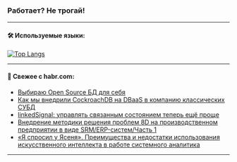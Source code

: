 ### Работает? Не трогай!

---
<!--
#### 🛠️ Technical stack:

![Java](https://img.shields.io/badge/Java-informational?logo=Oracle&style=flat&logoColor=white&color=FF4500)
![Kotlin](https://img.shields.io/badge/Kotlin-informational?logo=Kotlin&style=flat&logoColor=white&color=774D97)
![TS](https://img.shields.io/badge/TypeScript-informational?logo=typeScript&style=flat&logoColor=black&color=017acc)
![Python](https://img.shields.io/badge/Python-informational?logo=Python&style=flat&logoColor=black&color=ffdd54) <br>
![Spring](https://img.shields.io/badge/Spring-informational?logo=Spring&style=flat&logoColor=white&color=6DB33F) 
![SpringBoot](https://img.shields.io/badge/SpringBoot-informational?logo=SpringBoot&style=flat&logoColor=white&color=6DB33F)
![Nest](https://img.shields.io/badge/NestJS-informational?logo=NestJS&style=flat&logoColor=white&color=E0234E) 
![NodeJS](https://img.shields.io/badge/NodeJS-informational?logo=node.js&style=flat&logoColor=white&color=70A760)<br>
![PostgreSQL](https://img.shields.io/badge/PostgreSQL-informational?logo=PostgreSQL&style=flat&logoColor=white&color=DAA520)
![MongoDB](https://img.shields.io/badge/MongoDB-informational?logo=MongoDB&style=flat&logoColor=white&color=870000)
![Apache](https://img.shields.io/badge/Apache-informational?logo=apache&style=flat&logoColor=white&color=f74e28)

___ 
-->

#### 🛠️ Используемые языки:

[![Top Langs](https://github-readme-stats-82jvfl3w3-advtsettinggmailcoms-projects.vercel.app/api/top-langs/?username=zloylis&langs_count=10&hide_title=true&title_color=e6edf3&size_weight=0.5&count_weight=0.5&layout=compact&hide_progress=true&hide_border=true&theme=dracula)](https://github.com/zloylis)

<!---


####  :octocat:&nbsp;&nbsp; Статистика:

![GitHub stats](https://github-readme-stats-u2qms2cxw-advtsettinggmailcoms-projects.vercel.app/api?username=zloylis&show_icons=true&hide_border=true&theme=dracula&title_color=e6edf3&include_all_commits=true&count_private=true&hide_rank=false&hide_title=true&rank_icon=github)
-->
---

#### 💬 Свежее с habr.com:

<!-- BLOG-POST-LIST:START -->
- [Выбираю Open Source БД для себя](https://habr.com/ru/companies/alfa/articles/854400/?utm_source=habrahabr&utm_medium=rss&utm_campaign=854400)
- [Как мы внедрили CockroachDB на DBaaS в компанию классических СУБД](https://habr.com/ru/companies/avito/articles/854732/?utm_source=habrahabr&utm_medium=rss&utm_campaign=854732)
- [linkedSignal: управлять связанным состоянием теперь ещё проще](https://habr.com/ru/articles/854842/?utm_source=habrahabr&utm_medium=rss&utm_campaign=854842)
- [Внедрение методики решения проблем 8D на производственном предприятии в виде SRM/ERP-систем/Часть 1](https://habr.com/ru/articles/854854/?utm_source=habrahabr&utm_medium=rss&utm_campaign=854854)
- [«Я спросил у Ясеня». Преимущества и недостатки использования искусственного интеллекта в работе системного аналитика](https://habr.com/ru/articles/854816/?utm_source=habrahabr&utm_medium=rss&utm_campaign=854816)
<!-- BLOG-POST-LIST:END -->

---
